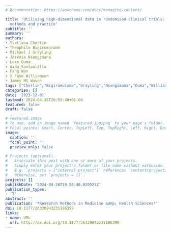 ```yaml
---
# Documentation: https://wowchemy.com/docs/managing-content/

title: 'Utilising high-dimensional data in randomised clinical trials: A review of
  methods and practice'
subtitle: ''
summary: ''
authors:
- Svetlana Cherlin
- Theophile Bigirumurame
- Michael J Grayling
- Jérémie Nsengimana
- Luke Ouma
- Aida Santaolalla
- Fang Wan
- S Faye Williamson
- James MS Wason
tags: ["Cherlin","Bigirumurame","Grayling","Nsengimana","Ouma","Williamson","Wason"]
categories: []
date: '2023-12-01'
lastmod: 2024-04-26T20:53:40+01:00
featured: false
draft: false

# Featured image
# To use, add an image named `featured.jpg/png` to your page's folder.
# Focal points: Smart, Center, TopLeft, Top, TopRight, Left, Right, BottomLeft, Bottom, BottomRight.
image:
  caption: ''
  focal_point: ''
  preview_only: false

# Projects (optional).
#   Associate this post with one or more of your projects.
#   Simply enter your project's folder or file name without extension.
#   E.g. `projects = ["internal-project"]` references `content/project/deep-learning/index.md`.
#   Otherwise, set `projects = []`.
projects: []
publishDate: '2024-04-26T19:53:40.020523Z'
publication_types:
- '2'
abstract: ''
publication: '*Research Methods in Medicine &amp; Health Sciences*'
doi: 10.1177/26320843231186399
links:
- name: URL
  url: http://dx.doi.org/10.1177/26320843231186399
---
```

